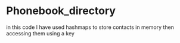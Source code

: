 # Phonebook_directory
in this code I have used hashmaps to store contacts in memory then accessing them using a key 
